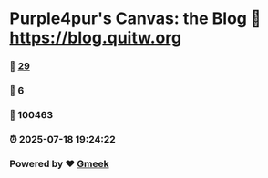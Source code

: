 # Purple4pur's Canvas: the Blog :link: https://blog.quitw.org 
### :page_facing_up: [29](https://blog.quitw.org/tag.html) 
### :speech_balloon: 6 
### :hibiscus: 100463 
### :alarm_clock: 2025-07-18 19:24:22 
### Powered by :heart: [Gmeek](https://github.com/Meekdai/Gmeek)
